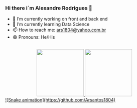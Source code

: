 ### Hi there i´m Alexandre Rodrigues 👋


- 🔭 I’m currently working on front and back end
- 🌱 I’m currently learning Data Science
- 📫 How to reach me: ars1804@yahoo.com.br
- 😄 Pronouns: He/His

## 
<div align="center">
  <a href="https://github.com/Arsantos1804">
  <img height="150em" src="https://github-readme-stats.vercel.app/api?username=Arsantos1804&show_icons=true&theme=dark&include_all_commits=true&count_private=true"/>
  <img height="150em" src="https://github-readme-stats.vercel.app/api/top-langs/?username=Arsantos1804&layout=compact&langs_count=7&theme=dark"/>
</div>
  
  <div>
 ![Snake animation](https://github.com/Arsantos1804)
  </div>
